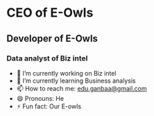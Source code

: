 # CEO of E-Owls
## Developer of E-Owls
### Data analyst of Biz intel

- 🔭 I’m currently working on Biz intel
- 🌱 I’m currently learning Business analysis
- 📫 How to reach me: edu.ganbaa@gmail.com
- 😄 Pronouns: He
- ⚡ Fun fact: Our E-owls

